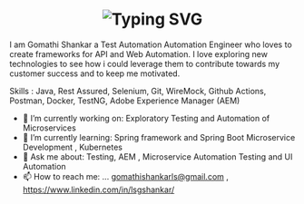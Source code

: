 <div align="center">
    <h1>
        <img src="https://readme-typing-svg.herokuapp.com?font=Jetbrains+mono&size=40&duration=3000&color=33FF33&center=true&vCenter=true&width=435&lines=Hi..+I'm+Gomathi+Shankar...;This+is..;..my+Github..;" alt="Typing SVG"/>
    </h1>
</div>

<!--
**gomathishankar/gomathishankar** is a ✨ _special_ ✨ repository because its `README.md` (this file) appears on your GitHub profile.
-->

I am Gomathi Shankar a Test Automation Automation Engineer who loves to create frameworks for API and Web Automation. I love exploring new technologies to see how i could leverage them to contribute towards my customer success and to keep me motivated. 

Skills  : Java, Rest Assured, Selenium, Git, WireMock, Github Actions, Postman, Docker, TestNG, Adobe Experience Manager (AEM)

- 🔭 I’m currently working on: Exploratory Testing and Automation of Microservices
- 🌱 I’m currently learning: Spring framework and Spring Boot Microservice Development , Kubernetes
- 💬 Ask me about: Testing, AEM , Microservice Automation Testing and UI Automation 
- 📫 How to reach me: ... gomathishankarls@gmail.com , https://www.linkedin.com/in/lsgshankar/
